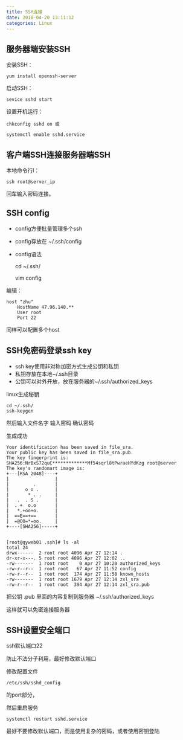 ```yaml
---
title: SSH连接
date: 2018-04-20 13:11:12
categories: Linux
---
```


## 服务器端安装SSH

安装SSH：

	yum install openssh-server

启动SSH：

	sevice sshd start

设置开机运行：

	chkconfig sshd on 或

	systemctl enable sshd.service

## 客户端SSH连接服务器端SSH

本地命令行l：

	ssh root@server_ip

回车输入密码连接。

## SSH config

- config方便批量管理多个ssh

- config存放在 ~/.ssh/config

- config语法

	cd ~/.ssh/
	
	vim config

编辑：

	host "zhu"
	    HostName 47.96.140.**
	    User root
	    Port 22

同样可以配置多个host


## SSH免密码登录ssh key

- ssh key使用非对称加密方式生成公钥和私钥
- 私钥存放在本地~/.ssh目录
- 公钥可以对外开放，放在服务器的~/.ssh/authorized_keys

linux生成秘钥

	cd ~/.ssh/
	ssh-keygen 

然后输入文件名字
输入密码
确认密码

生成成功

	Your identification has been saved in file_sra.
	Your public key has been saved in file_sra.pub.
	The key fingerprint is:
	SHA256:NrBxS72quC*************Mf54sqrl8tPwraeHYdKzg root@server
	The key's randomart image is:
	+---[RSA 2048]----+
	|                 |
	|         .       |
	|      o o .      |
	|       * . .     |
	|   .  . S .      |
	|  . +  o.o       |
	|   *.+oo+o.      |
	|  ==E==+==       |
	|  =@OO=*=oo.     |
	+----[SHA256]-----+


	[root@qyweb01 .ssh]# ls -al
	total 24
	drwx------  2 root root 4096 Apr 27 12:14 .
	dr-xr-x---. 5 root root 4096 Apr 27 12:02 ..
	-rw-------  1 root root    0 Apr 27 10:20 authorized_keys
	-rw-r--r--  1 root root   67 Apr 27 11:52 config
	-rw-r--r--  1 root root  174 Apr 27 11:58 known_hosts
	-rw-------  1 root root 1679 Apr 27 12:14 zxl_sra
	-rw-r--r--  1 root root  394 Apr 27 12:14 zxl_sra.pub

把公钥 .pub 里面的内容复制到服务器 ~/.ssh/authorized_keys

这样就可以免密连接服务器

## SSH设置安全端口

ssh默认端口22

防止不法分子利用，最好修改默认端口

修改配置文件

	/etc/ssh/sshd_config

的port部分，

然后重启服务

	systemctl restart sshd.service

最好不要修改默认端口，而是使用复杂的密码，或者使用密钥登陆

